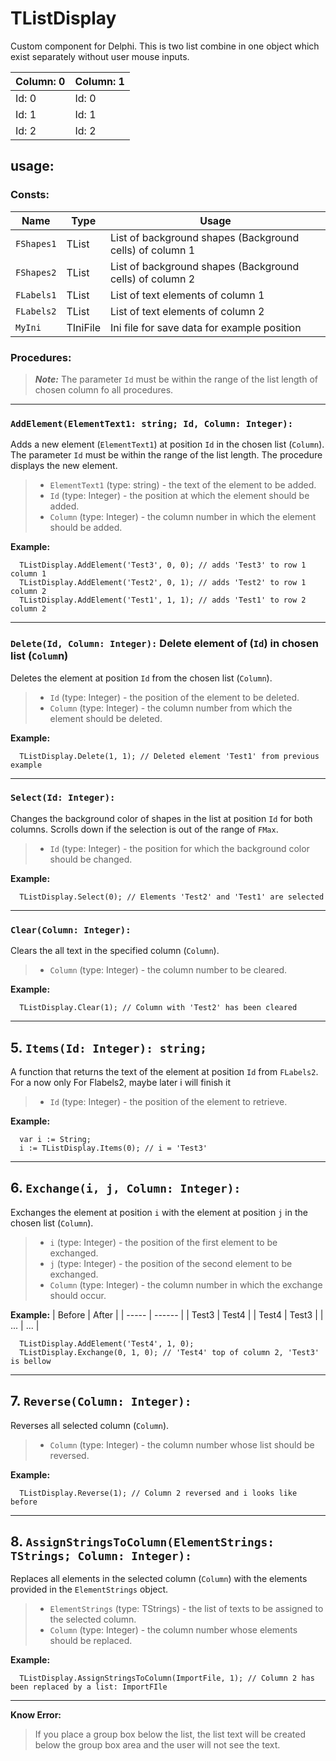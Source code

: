# TListDisplay
Custom component for Delphi. This is two list combine in one object which exist separately without user mouse inputs.

| Column: 0 | Column: 1 |
| ----- | ------ |
| Id: 0 | Id: 0 |
| Id: 1 | Id: 1 |
| Id: 2 | Id: 2 |

## usage:

### **Consts:**<br />

| Name | Type | Usage |
| ----- | ------ | --- |
| `FShapes1` | TList | List of background shapes (Background cells) of column 1 |
| `FShapes2` | TList | List of background shapes (Background cells) of column 2 |
| `FLabels1` | TList | List of text elements of column 1 |
| `FLabels2` | TList | List of text elements of column 2 |
| `MyIni` | TIniFile | Ini file for save data for example position |

### **Procedures:**<br />
> **_Note:_** The parameter `Id` must be within the range of the list length of chosen column fo all procedures.
---
### `AddElement(ElementText1: string; Id, Column: Integer):`
Adds a new element (`ElementText1`) at position `Id` in the chosen list (`Column`). The parameter `Id` must be within the range of the list length. The procedure displays the new element.

> * `ElementText1` (type: string) - the text of the element to be added.<br />
> * `Id` (type: Integer) - the position at which the element should be added.<br />
> * `Column` (type: Integer) - the column number in which the element should be added.<br />

**Example:**
```Delphi
  TListDisplay.AddElement('Test3', 0, 0); // adds 'Test3' to row 1 column 1 
  TListDisplay.AddElement('Test2', 0, 1); // adds 'Test2' to row 1 column 2
  TListDisplay.AddElement('Test1', 1, 1); // adds 'Test1' to row 2 column 2  
```
---
### `Delete(Id, Column: Integer):` Delete element of (`Id`) in chosen list (`Colum`n)
Deletes the element at position `Id` from the chosen list (`Column`).

> * `Id` (type: Integer) - the position of the element to be deleted.
> * `Column` (type: Integer) - the column number from which the element should be deleted.

**Example:**
```Delphi
  TListDisplay.Delete(1, 1); // Deleted element 'Test1' from previous example
```
---
### `Select(Id: Integer):`
Changes the background color of shapes in the list at position `Id` for both columns. Scrolls down if the selection is out of the range of `FMax`.

> * `Id` (type: Integer) - the position for which the background color should be changed.

  **Example:**
```Delphi
  TListDisplay.Select(0); // Elements 'Test2' and 'Test1' are selected
```
---
### `Clear(Column: Integer):`
Clears the all text in the specified column (`Column`).

> * `Column` (type: Integer) - the column number to be cleared.

  **Example:**
```Delphi
  TListDisplay.Clear(1); // Column with 'Test2' has been cleared 
```
---
## 5. `Items(Id: Integer): string;`
A function that returns the text of the element at position `Id` from `FLabels2`. For a now only For Flabels2, maybe later i will finish it

> * `Id` (type: Integer) - the position of the element to retrieve.

  **Example:**
```Delphi
  var i := String;
  i := TListDisplay.Items(0); // i = 'Test3' 
```
---
## 6. `Exchange(i, j, Column: Integer):`
Exchanges the element at position `i` with the element at position `j` in the chosen list (`Column`).

> * `i` (type: Integer) - the position of the first element to be exchanged.
> * `j` (type: Integer) - the position of the second element to be exchanged.
> * `Column` (type: Integer) - the column number in which the exchange should occur.

  **Example:**
| Before  | After |
| ----- | ------ |
| Test3 | Test4  |
| Test4 | Test3  |
| ...   | ...    |

```Delphi
  TListDisplay.AddElement('Test4', 1, 0);
  TListDisplay.Exchange(0, 1, 0); // 'Test4' top of column 2, 'Test3' is bellow 
```
---
## 7. `Reverse(Column: Integer):`
Reverses all selected column (`Column`).

> * `Column` (type: Integer) - the column number whose list should be reversed.

  **Example:**
```Delphi
  TListDisplay.Reverse(1); // Column 2 reversed and i looks like before
```
---
## 8. `AssignStringsToColumn(ElementStrings: TStrings; Column: Integer):`
Replaces all elements in the selected column (`Column`) with the elements provided in the `ElementStrings` object.

> * `ElementStrings` (type: TStrings) - the list of texts to be assigned to the selected column.
> * `Column` (type: Integer) - the column number whose elements should be replaced.

  **Example:**
```Delphi
  TListDisplay.AssignStringsToColumn(ImportFile, 1); // Column 2 has been replaced by a list: ImportFIle
```
---
**Know Error:**
> If you place a group box below the list, the list text will be created below the group box area and the user will not see the text.

  



